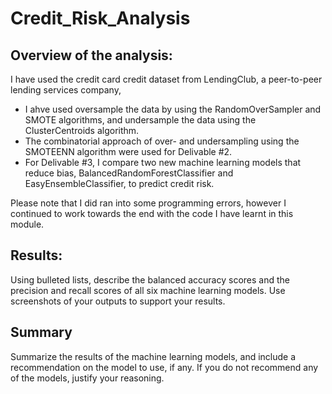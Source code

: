 # Credit_Risk_Analysis
##	Overview of the analysis: 
 I have used the credit card credit dataset from LendingClub, a peer-to-peer lending services company, 
 - I ahve used oversample the data by using the RandomOverSampler and SMOTE algorithms, and undersample the data using the ClusterCentroids algorithm. 
 - The combinatorial approach of over- and undersampling using the SMOTEENN algorithm were used for Delivable #2. 
 - For Delivable #3, I compare two new machine learning models that reduce bias, BalancedRandomForestClassifier and EasyEnsembleClassifier, to predict credit risk. 
 
Please note that I did ran into some programming errors, however I continued to work towards the end with the code I have learnt in this module.

## Results: 
Using bulleted lists, describe the balanced accuracy scores and the precision and recall scores of all six machine learning models. Use screenshots of your outputs to support your results.
##	Summary
Summarize the results of the machine learning models, and include a recommendation on the model to use, if any. If you do not recommend any of the models, justify your reasoning.

